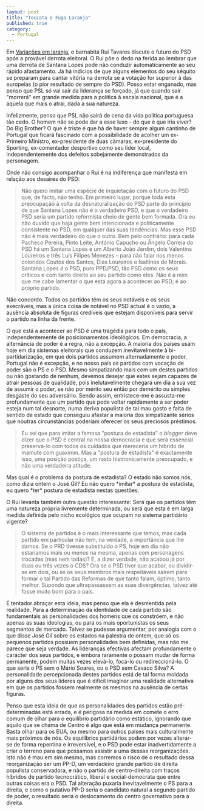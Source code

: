 ```yaml
---
layout: post
title: "Toccata e Fuga Laranja"
published: true
category:
  - Portugal
---
```

<p>Em <a title="barnab�: Varia��es em laranja" href="http://barnabe.weblog.com.pt/arquivo/073036.html">Variações em laranja</a>, o barnabita Rui Tavares discute o futuro do PSD após a provável derrota eleitoral. O Rui põe o dedo na ferida ao lembrar que uma derrota de Santana Lopes pode não conduzir automaticamente ao seu rápido afastamento. Já há indícios de que alguns elementos do seu séquito se preparam para cantar vitória na derrota se a votação for superior à das europeias (o pior resultado de sempre do PSD). Posso estar enganado, mas penso que PSL só vai sair da liderança se forçado, já que quando sair &quot;morrerá&quot; em grande medida para a política à escala nacional, que é a aquela que mais o atrai, dada a sua natureza.</p>

<p>Infelizmente, penso que PSL não sairá de cena da vida política portuguesa tão cedo. O homem não se pode dar a esse luxo - do que é que iria viver? Do Big Brother? O que é triste é que há de haver sempre algum cantinho de Portugal que ficará fascinado com a possibilidade de acolher um ex-Primeiro Ministro, ex-presidente de duas câmaras, ex-presidente do Sporting, ex-comentador desportivo como seu líder local, independentemente dos defeitos sobejamente demonstrados da personagem.</p>

<p>Onde não consigo acompanhar o Rui é na indiferença que manifesta em relação aos desaires do PSD:</p><blockquote><p>Não quero imitar uma espécie de inquietação com o futuro do PSD que, de
facto, não tenho. Em primeiro lugar, porque toda esta preocupação à
volta da desnaturalização do PSD parte do princípio de que Santana
Lopes não é o verdadeiro PSD, e que o verdadeiro PSD seria um partido
reformista cheio de gente bem formada. Ora eu não duvido que haja gente
bem intencionada e politicamente consistente no PSD, em qualquer das
suas tendências. Mas esse PSD não é mais verdadeiro do que o outro. Bem
pelo contrário: para cada Pacheco Pereira, Pinto Leite, António Capucho
ou Ângelo Correia do PSD há um Santana Lopes e um Alberto João Jardim,
dois Valentins Loureiros e três Luís Filipes Menezes – para não falar
nos menos coloridos Coutos dos Santos, Dias Loureiros e Isaltinos de
Morais. Santana Lopes <em>é</em> o PSD, puro PPD/PSD, tão PSD como os
seus críticos e com tanto direito ao seu partido como eles. Não é a mim
que me cabe lamentar o que está agora a acontecer ao PSD; é ao próprio
partido. </p></blockquote><p>Não concordo. Todos os partidos têm os seus notáveis e os seus execráveis, mas a única coisa de notável no PSD actual é o vazio, a ausência absoluta de figuras credíveis que estejam disponíveis para servir o partido na linha da frente.</p>

<p>O que está a acontecer ao PSD é uma tragédia para todo o país, independentemente de posicionamentos ideológicos. Em democracia, a alternância de poder é a regra, não a excepção. A maioria dos países usam hoje em dia sistemas eleitorais que conduzem inevitavelmente à bi-partidarização, em que dois partidos assumem alternadamente o poder. Portugal não é excepção, e no nosso país os partidos com vocação de poder são o PS e o PSD. Mesmo simpatizando mais com um destes partidos ou não gostando de nenhum, devemos desejar que estes sejam capazes de atrair pessoas de qualidade, pois inelutavelmente chegará um dia a sua vez de assumir o poder, se não por mérito seu então por demérito ou simples desgaste do seu adversário. Sendo assim, entristece-me e assusta-me profundamente que um partido que pode voltar rapidamente a ser poder esteja num tal desnorte, numa deriva populista de tal mau gosto e falta de sentido de estado que conseguiu afastar a maioria dos simpatizante sérios que noutras circunstâncias poderiam oferecer os seus preciosos préstimos.</p><blockquote><p>Eu sei que para imitar a famosa &quot;postura de estadista&quot; o <em>blogger</em>
deve dizer que o PSD é central na nossa democracia e que será essencial
preservá-lo com todos os cuidados que mereceria um híbrido de mamute
com guaxinim. Mas a &quot;postura de estadista&quot; é exactamente isso, uma
posição postiça, um rosto histrionicamente preocupado, e não uma
verdadeira atitude.</p></blockquote><p>Mas qual é o problema da postura de estadista? O estado não somos nós, como dizia ontem o José Gil? Eu não quero *imitar* a postura de estadista, eu quero *ter* postura de estadista nestas questões.</p>

<p>O Rui levanta também outra questão interessante: Será que os partidos têm uma natureza própria livremente determinada, ou será que esta é em larga medida definida pelo nicho ecológico que ocupam no sistema partidário vigente?</p><blockquote><p>O sistema de partidos é o mais interessante que
temos, mas cada partido em particular não tem, na verdade, a
importância que lhe damos. Se o PRD tivesse substituído o PS, hoje em
dia não estaríamos mais ou menos na mesma, apenas com personagens
trocadas (mas nem todas)? E, a dizer verdade, não acabou já por duas ou
três vezes o CDS? Ora se o PSD tiver que acabar, ou dividir-se em dois,
ou se os seus membros mais respeitáveis saírem para formar o tal
Partido das Reformas de que tanto falam, óptimo, tanto melhor. Supondo
que ultrapassassem as suas divergências, talvez até fosse muito bom
para o país.</p></blockquote><p>É tentador abraçar esta ideia, mas penso que ela é desmentida pela realidade. Para a determinação da identidade de cada partido são fundamentais as personalidades dos homens que os constróem, e não apenas as suas ideologias, ou para os mais oportunistas os seus segmentos de mercado. Talvez se pudesse argumentar, por analogia com o que disse José Gil sobre os estados na palestra de ontem, que só os pequenos partidos possuem personalidades bem definidas, mas não me parece que seja verdade. As lideranças efectivas afectam profundamente o carácter dos seus partidos, e embora raramente o possam mudar de forma permanente, podem muitas vezes elevá-lo, focá-lo ou redireccioná-lo. O que seria o PS sem o Mário Soares, ou o PSD sem Cavaco Silva? A personalidade percepcionada destes partidos está de tal forma moldada por alguns dos seus líderes que é difícil imaginar uma realidade alternativa em que os partidos fossem realmente os mesmos na ausência de certas figuras.</p>

<p>Penso que esta ideia de que as personalidades dos partidos estão pré-determinadas está errada, e é perigosa na medida em comete o erro comum de olhar para o equilíbrio partidário como estático, ignorando que aquilo que se chama de Centro é algo que está em mudança permanente. Basta olhar para os EUA, ou mesmo para outros países mais culturalmente mais próximos de nós. Os equilíbrios partidários podem por vezes alterar-se de forma repentina e irreversível, e o PSD pode estar inadvertidamente a criar o terreno para que possamos assistir a uma dessas reorganizações. Isto não é mau em sim mesmo, mas corremos o risco de o resultado dessa reorganização ser um PP-D, um verdadeiro grande partido de direita populista conservadora, e não o partido de centro-direita com traços híbridos de partido tecnocrático, liberal e social-democrata que entre outras coisas era o PSD. Tal alteração puxaria inevitavelmente o PS para a direita, e como o putativo PP-D seria o candidato natural a segundo partido de poder, o resultado seria o deslocamento do centro governativo para a direita.</p>

